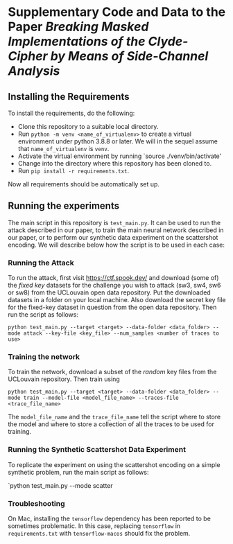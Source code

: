 # Supplementary Code and Data to the Paper _Breaking Masked Implementations of the Clyde-Cipher by Means of Side-Channel Analysis_

## Installing the Requirements

To install the requirements, do the following:

- Clone this repository to a suitable local directory.
- Run `python -m venv <name_of_virtualenv>` to create a virtual environment under python 3.8.8 or later. We will in the sequel assume that `name_of_virtualenv` is `venv`.
- Activate the virtual environment by running `source ./venv/bin/activate'
- Change into the directory where this repository has been cloned to.
- Run `pip install -r requirements.txt`.

Now all requirements should be automatically set up.

## Running the experiments

The main script in this repository is `test_main.py`. It can be used to run the attack described in our paper, to train the main neural network described in our paper, or to perform our synthetic data experiment on the scattershot encoding. We will describe below how the script is to be used in each case:

### Running the Attack

To run the attack, first visit https://ctf.spook.dev/ and download (some of) the _fixed key_ datasets for the challenge you wish to attack (sw3, sw4, sw6 or sw8) from the UCLouvain open data repository. Put the downloaded datasets in a folder on your local machine. Also download the secret key file for the fixed-key dataset in question from the open data repository. Then run the script as follows:

`python test_main.py --target <target> --data-folder <data_folder> --mode attack --key-file <key_file> --num_samples <number of traces to use>`

### Training the network

To train the network, download a subset of the _random_ key files from the UCLouvain repository. Then train using

`python test_main.py --target <target> --data-folder <data_folder> --mode train --model-file <model_file_name> --traces-file <trace_file_name>`

The `model_file_name` and the `trace_file_name` tell the script where to store the model and where to store a collection of all the traces to be used for training.

### Running the Synthetic Scattershot Data Experiment

To replicate the experiment on using the scattershot encoding on a simple synthetic problem, run the main script as follows:

`python test_main.py --mode scatter

### Troubleshooting

On Mac, installing the `tensorflow` dependency has been reported to be sometimes problematic. In this case, replacing `tensorflow` in `requirements.txt` with `tensorflow-macos` should fix the problem.

